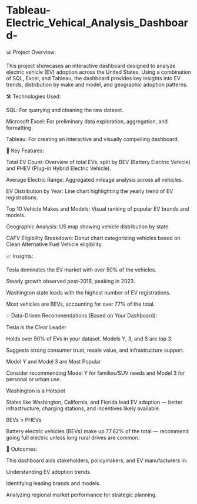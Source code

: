 # Tableau-Electric_Vehical_Analysis_Dashboard-

📊 Project Overview:

This project showcases an interactive dashboard designed to analyze electric vehicle (EV) adoption across the United States. Using a combination of SQL, Excel, and Tableau, the dashboard provides key insights into EV trends, distribution by make and model, and geographic adoption patterns.


🛠 Technologies Used:

SQL: For querying and cleaning the raw dataset.

Microsoft Excel: For preliminary data exploration, aggregation, and formatting.

Tableau: For creating an interactive and visually compelling dashboard.


📌 Key Features:

Total EV Count: Overview of total EVs, split by BEV (Battery Electric Vehicle) and PHEV (Plug-in Hybrid Electric Vehicle).

Average Electric Range: Aggregated mileage analysis across all vehicles.

EV Distribution by Year: Line chart highlighting the yearly trend of EV registrations.

Top 10 Vehicle Makes and Models: Visual ranking of popular EV brands and models.

Geographic Analysis: US map showing vehicle distribution by state.

CAFV Eligibility Breakdown: Donut chart categorizing vehicles based on Clean Alternative Fuel Vehicle eligibility.


📈 Insights:

Tesla dominates the EV market with over 50% of the vehicles.

Steady growth observed post-2016, peaking in 2023.

Washington state leads with the highest number of EV registrations.

Most vehicles are BEVs, accounting for over 77% of the total.


💡 Data-Driven Recommendations (Based on Your Dashboard):

Tesla is the Clear Leader

Holds over 50% of EVs in your dataset. Models Y, 3, and S are top 3.

Suggests strong consumer trust, resale value, and infrastructure support.

Model Y and Model 3 are Most Popular

Consider recommending Model Y for families/SUV needs and Model 3 for personal or urban use.

Washington is a Hotspot

States like Washington, California, and Florida lead EV adoption — better infrastructure, charging stations, and incentives likely available.

BEVs > PHEVs

Battery electric vehicles (BEVs) make up 77.62% of the total — recommend going full electric unless long rural drives are common.


🚀 Outcomes:

This dashboard aids stakeholders, policymakers, and EV manufacturers in:

Understanding EV adoption trends.

Identifying leading brands and models.

Analyzing regional market performance for strategic planning.
